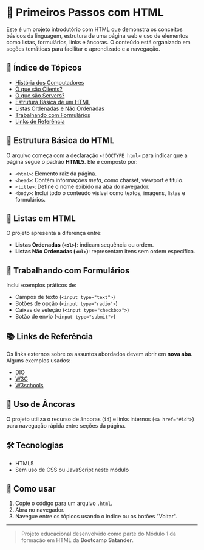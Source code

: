 # 📘 Primeiros Passos com HTML

Este é um projeto introdutório com HTML que demonstra os conceitos básicos da linguagem, estrutura de uma página web e uso de elementos como listas, formulários, links e âncoras. O conteúdo está organizado em seções temáticas para facilitar o aprendizado e a navegação.

## 🔖 Índice de Tópicos

- [História dos Computadores](#história-dos-computadores)
- [O que são Clients?](#o-que-são-clients)
- [O que são Servers?](#o-que-são-servers)
- [Estrutura Básica de um HTML](#estrutura-básica-de-um-html)
- [Listas Ordenadas e Não Ordenadas](#listas)
- [Trabalhando com Formulários](#trabalhando-com-formulários)
- [Links de Referência](#links-de-referência)

## 🧱 Estrutura Básica do HTML

O arquivo começa com a declaração `<!DOCTYPE html>` para indicar que a página segue o padrão **HTML5**. Ele é composto por:

- `<html>`: Elemento raiz da página.
- `<head>`: Contém informações *meta*, como charset, viewport e título.
- `<title>`: Define o nome exibido na aba do navegador.
- `<body>`: Inclui todo o conteúdo visível como textos, imagens, listas e formulários.

## 📝 Listas em HTML

O projeto apresenta a diferença entre:

- **Listas Ordenadas (`<ol>`)**: indicam sequência ou ordem.
- **Listas Não Ordenadas (`<ul>`)**: representam itens sem ordem específica.

## 🧾 Trabalhando com Formulários

Inclui exemplos práticos de:

- Campos de texto (`<input type="text">`)
- Botões de opção (`<input type="radio">`)
- Caixas de seleção (`<input type="checkbox">`)
- Botão de envio (`<input type="submit">`)

## 📚 Links de Referência

Os links externos sobre os assuntos abordados devem abrir em **nova aba**. Alguns exemplos usados:

- [DIO](http://dio.me)
- [W3C](http://w3c.org)
- [W3schools](https://www.w3schools.com/html/default.asp)

## 🔗 Uso de Âncoras

O projeto utiliza o recurso de âncoras (`id`) e links internos (`<a href="#id">`) para navegação rápida entre seções da página.

## 🛠️ Tecnologias

- HTML5
- Sem uso de CSS ou JavaScript neste módulo

## 🚀 Como usar

1. Copie o código para um arquivo `.html`.
2. Abra no navegador.
3. Navegue entre os tópicos usando o índice ou os botões "Voltar".

---

> Projeto educacional desenvolvido como parte do Módulo 1 da formação em HTML da **Bootcamp Satander**.
